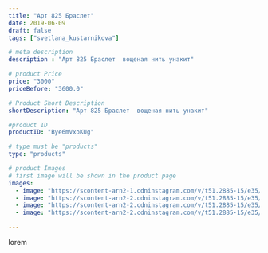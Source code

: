 ```yaml
---
title: "Арт 825 Браслет"
date: 2019-06-09
draft: false
tags: ["svetlana_kustarnikova"]

# meta description
description : "Арт 825 Браслет  вощеная нить унакит"

# product Price
price: "3000"
priceBefore: "3600.0"

# Product Short Description
shortDescription: "Арт 825 Браслет  вощеная нить унакит"

#product ID
productID: "Bye6mVxoKUg"

# type must be "products"
type: "products"

# product Images
# first image will be shown in the product page
images:
  - image: "https://scontent-arn2-1.cdninstagram.com/v/t51.2885-15/e35/61140336_2280093072038326_5257971291565720023_n.jpg?se=8&tp=1&_nc_ht=scontent-arn2-1.cdninstagram.com&_nc_cat=110&_nc_ohc=4oxCzALYgzoAX8Wb27z&oh=c1fa3ea941385c2bd7d0451dec09a635&oe=606AFD74&ig_cache_key=MjA2MjM0MzM3ODgzMTYzNDc5Nw%3D%3D.2"
  - image: "https://scontent-arn2-2.cdninstagram.com/v/t51.2885-15/e35/61064292_146342773172261_2318174296580150271_n.jpg?se=8&tp=1&_nc_ht=scontent-arn2-2.cdninstagram.com&_nc_cat=105&_nc_ohc=n6BJ2VjvwrQAX8MLOX6&oh=bc4540348145e00371dfbd313998ace8&oe=606CE5B5&ig_cache_key=MjA2MjM0MzM3ODg0MDAyODUwNw%3D%3D.2"
  - image: "https://scontent-arn2-2.cdninstagram.com/v/t51.2885-15/e35/61309310_498259887579032_5222740465387873798_n.jpg?tp=1&_nc_ht=scontent-arn2-2.cdninstagram.com&_nc_cat=108&_nc_ohc=L25DyG-PMxYAX85lQZm&oh=219594a8941e1340358799bff516fdb8&oe=6069D809&ig_cache_key=MjA2MjM0MzM3ODgyMzAyNzY0Mw%3D%3D.2"
  - image: "https://scontent-arn2-2.cdninstagram.com/v/t51.2885-15/e35/62259928_699571473805472_5880036478482457404_n.jpg?se=8&tp=1&_nc_ht=scontent-arn2-2.cdninstagram.com&_nc_cat=108&_nc_ohc=LoP2v8AJoT8AX-lK457&oh=9226a1a539cbb77a0922f2fd915ebfcf&oe=606D536F&ig_cache_key=MjA2MjM0MzM3ODgzOTgxNjY5NA%3D%3D.2"

---
```

lorem
